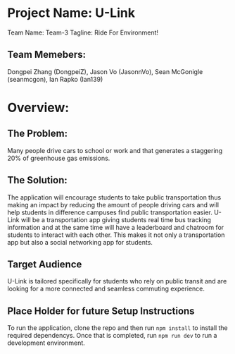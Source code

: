 # Project Name: U-Link
Team Name: Team-3
Tagline: Ride For Environment!

## Team Memebers:
Dongpei Zhang (DongpeiZ), 
Jason Vo (JasonnVo), 
Sean McGonigle (seanmcgon), 
Ian Rapko (Ian139)

# Overview:
## The Problem:
Many people drive cars to school or work and that generates a staggering 20% of greenhouse gas emissions.

## The Solution:
The application will encourage students to take public transportation thus making an impact by reducing 
the amount of people driving cars and will help students in difference campuses find public transportation 
easier. U-Link will be a transportation app giving students real time bus tracking information and at the 
same time will have a leaderboard and chatroom for students to interact with each other. This makes it 
not only a transportation app but also a social networking app for students. 

## Target Audience
U-Link is tailored specifically for students who rely on public transit and are looking for a more connected 
and seamless commuting experience.

## Place Holder for future Setup Instructions
To run the application, clone the repo and then run ```npm install``` to install the required dependencys. 
Once that is completed, run ```npm run dev``` to run a development environment. 